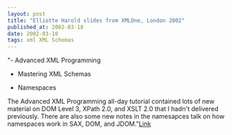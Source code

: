 ```yaml
---
layout: post
title: "Elliotte Harold slides from XMLOne, London 2002"
published_at: 2002-03-18
date: 2002-03-18
tags: xml XML Schemas
---
```


"- Advanced XML Programming  

- Mastering XML Schemas  

- Namespaces  

The Advanced XML Programming all-day tutorial contained lots of new material on DOM Level 3, XPath 2.0, and XSLT 2.0 that I hadn't delivered previously. There are also some new notes in the namesapces talk on how namespaces work in SAX, DOM, and JDOM."[Link](http://cafeconleche.org/slides/xmlone/london2002/)  